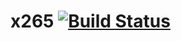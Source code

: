 # x265 [![Build Status](https://travis-ci.org/clearfraction/x265.svg?branch=master)](https://travis-ci.org/clearfraction/x265)
